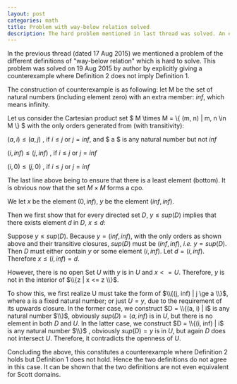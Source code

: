 ```yaml
---
layout: post
categories: math
title: Problem with way-below relation solved
description: The hard problem mentioned in last thread was solved. An elaborate counterexample is given to show the in-equivalence of two definitions.
---
```

 
In the previous thread (dated 17 Aug 2015) we mentioned a problem of the different definitions
of "way-below relation" which is hard to solve. This problem was solved on 19 Aug 2015 by author by explicitly 
giving a counterexample where Definition 2 does not imply Definition 1.
 
The construction of counterexample is as following: let M be the set of natural numbers (including element zero) with 
an extra member: $inf$, which means infinity.

Let us consider the Cartesian product set $ M \times M = \\{ (m, n) | m, n \in M \\} $ with the only 
orders generated from (with transitivity):
 
  $(a, i) \le (a, j)$      , if $i \le j$ or $j = inf$, and $ a $ is any natural number but not $inf$
  
  $(i, inf) \le (j, inf)$  , if $i \le j$ or $j = inf$
  
  $(i, 0) \le (j, 0)$      , if $i \le j$ or $j = inf$

The last line above being to ensure that there is a least element (bottom). It is obvious now that the set
$M \times M$ forms a cpo.
 
We let $x$ be the element $(0, inf)$, $y$ be the element $(inf, inf)$.
 
Then we first show that for every directed set $D$, $y \le sup(D)$ implies that there exists element $d$ in $D$, 
$x \le d$:

Suppose $y \le sup(D)$. Because $y = (inf, inf)$, with the only orders as shown above and their transitive closures,
$sup(D)$ must be $(inf, inf)$, *i.e.* $y = sup(D)$. Then $D$ must either contain $y$ or some element $(i, inf)$. Let 
$d = (i, inf)$. Therefore $x \le (i, inf) = d$.
 
However, there is no open Set $U$ with $y$ is in $U$ and $x <= U$. Therefore, $y$ is not in the interior of 
$\\{z | x <= z \\}$.

To show this, we first realize U must take the form of $\\{(j, inf) | j \ge a \\}$, where a is a fixed 
natural number; or just $U = {y}$, due to the requirement of its upwards closure. In the former case, we construct 
$D = \\{(a, i) | i$ is any natural number $\\}$, obviously $sup(D) = (a, inf)$ is in $U$, but there is no 
element in both $D$ and $U$. In the latter case, we construct $D = \\{(i, inf) | i$ is any natural number $\\}$
, obviously $sup(D) = y$ is in $U$, but again $D$ does not intersect $U$. Therefore, it contradicts the openness of $U$.


Concluding the above, this constitutes a counterexample where Definition 2 holds but Definition 1 does not hold. Hence 
the two definitions do not agree in this case. It can be shown that the two definitions are not even equivalent for Scott 
domains.

 